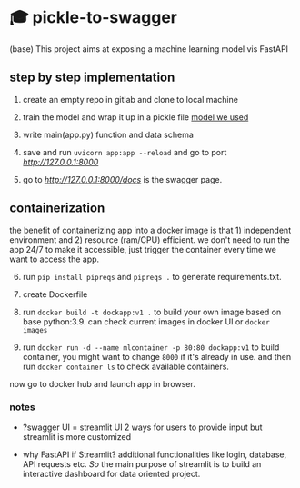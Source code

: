 # 🎓 pickle-to-swagger

(base) This project aims at exposing a machine learning model vis FastAPI
 
 ## step by step implementation
 
 1. create an empty repo in gitlab and clone to local machine
 
 2. train the model and wrap it up in a pickle file 
 [model we used](https://www.kaggle.com/code/nobodymartin/lightgbm-explanation-practice-with-dataset/notebook)
 
 3. write main(app.py) function and data schema
 
 4. save and run `uvicorn app:app --reload` and go to port *http://127.0.0.1:8000*
 
 5. go to *http://127.0.0.1:8000/docs* is the swagger page.

 ## containerization

the benefit of containerizing app into a docker image is that 1) independent environment and 2) resource (ram/CPU) efficient.
we don't need to run the app 24/7 to make it accessible, just trigger the container every time we want to access the app.

 6. run `pip install pipreqs` and `pipreqs .` to generate requirements.txt.

 7. create Dockerfile

 8. run `docker build -t dockapp:v1 .` to build your own image based on base python:3.9. can check current images in docker UI or `docker images`

 9. run `docker run -d --name mlcontainer -p 80:80 dockapp:v1` to build container, you might want to change `8000` if it's already in use. and then run `docker container ls` to check available containers.

 now go to docker hub and launch app in browser.

 ### notes
- ?swagger UI = streamlit UI
2 ways for users to provide input but streamlit is more customized

- why FastAPI if Streamlit?
 additional functionalities like login, database, API requests etc. *So* the main purpose of streamlit is to build an interactive dashboard for data oriented project.
